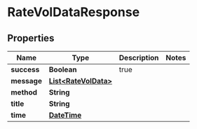 
# RateVolDataResponse

## Properties
Name | Type | Description | Notes
------------ | ------------- | ------------- | -------------
**success** | **Boolean** | true | 
**message** | [**List&lt;RateVolData&gt;**](RateVolData.md) |  | 
**method** | **String** |  | 
**title** | **String** |  | 
**time** | [**DateTime**](DateTime.md) |  | 



